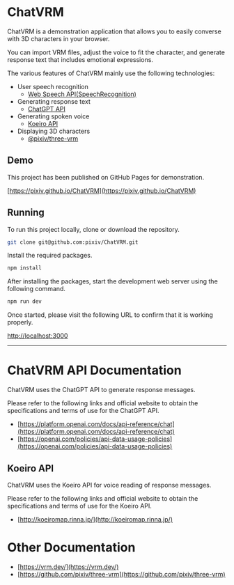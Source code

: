 # ChatVRM

ChatVRM is a demonstration application that allows you to easily converse with 3D characters in your browser.

You can import VRM files, adjust the voice to fit the character, and generate response text that includes emotional expressions.

The various features of ChatVRM mainly use the following technologies:

- User speech recognition
  - [Web Speech API(SpeechRecognition)](https://developer.mozilla.org/ja/docs/Web/API/SpeechRecognition)
- Generating response text
  - [ChatGPT API](https://platform.openai.com/docs/api-reference/chat)
- Generating spoken voice
  - [Koeiro API](http://koeiromap.rinna.jp/)
- Displaying 3D characters
  - [@pixiv/three-vrm](https://github.com/pixiv/three-vrm)

## Demo

This project has been published on GitHub Pages for demonstration.

[https://pixiv.github.io/ChatVRM](https://pixiv.github.io/ChatVRM)

## Running

To run this project locally, clone or download the repository.

```bash
git clone git@github.com:pixiv/ChatVRM.git
```

Install the required packages.

```bash
npm install
```

After installing the packages, start the development web server using the following command.

```bash
npm run dev
```

Once started, please visit the following URL to confirm that it is working properly.

[http://localhost:3000](http://localhost:3000)

---

# ChatVRM API Documentation

ChatVRM uses the ChatGPT API to generate response messages.

Please refer to the following links and official website to obtain the specifications and terms of use for the ChatGPT API.

- [https://platform.openai.com/docs/api-reference/chat](https://platform.openai.com/docs/api-reference/chat)
- [https://openai.com/policies/api-data-usage-policies](https://openai.com/policies/api-data-usage-policies)

## Koeiro API

ChatVRM uses the Koeiro API for voice reading of response messages.

Please refer to the following links and official website to obtain the specifications and terms of use for the Koeiro API.

- [http://koeiromap.rinna.jp/](http://koeiromap.rinna.jp/)

# Other Documentation

- [https://vrm.dev/](https://vrm.dev/)
- [https://github.com/pixiv/three-vrm](https://github.com/pixiv/three-vrm)
